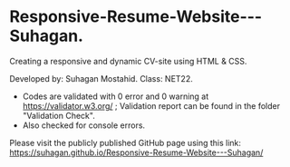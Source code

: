 # Responsive-Resume-Website---Suhagan. 
Creating a responsive and dynamic CV-site using HTML &amp; CSS.

Developed by: Suhagan Mostahid. 
Class: NET22. 

- Codes are validated with 0 error and 0 warning at https://validator.w3.org/ ; Validation report can be found in the folder "Validation Check".
- Also checked for console errors.

Please visit the publicly published GitHub page using this link: https://suhagan.github.io/Responsive-Resume-Website---Suhagan/
